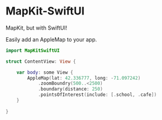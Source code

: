 # MapKit-SwiftUI

MapKit, but with SwiftUI!

Easily add an AppleMap to your app.

```swift
import MapKitSwiftUI

struct ContentView: View {

    var body: some View {
        AppleMap(lat: 42.336777, long: -71.097242)
            .zoomBoundry(500..<2500)
            .boundary(distance: 250)
            .pointsOfInterest(include: [.school, .cafe])
    }
    
}
```
